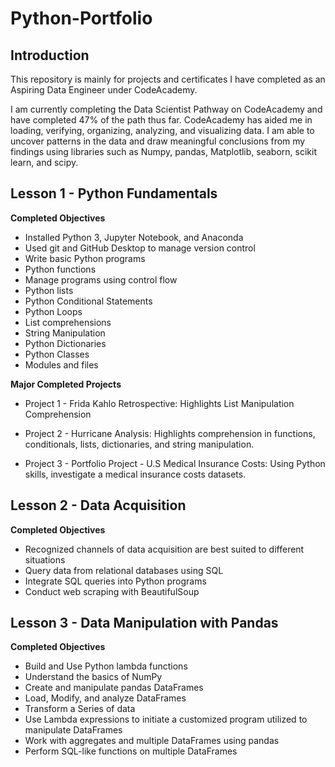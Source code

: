 # Python-Portfolio

## Introduction
This repository is mainly for projects and certificates I have completed as an Aspiring Data Engineer under CodeAcademy. 

I am currently completing the Data Scientist Pathway on CodeAcademy and have completed 47% of the path thus far. CodeAcademy has aided me in loading, verifying, organizing, analyzing, and visualizing data. I am able to uncover patterns in the data and draw meaningful conclusions from my findings using libraries such as Numpy, pandas, Matplotlib, seaborn, scikit learn, and scipy. 

## Lesson 1 - Python Fundamentals
**Completed Objectives**
- Installed Python 3, Jupyter Notebook, and Anaconda
- Used git and GitHub Desktop to manage version control
- Write basic Python programs
- Python functions
- Manage programs using control flow
- Python lists
- Python Conditional Statements
- Python Loops
- List comprehensions
- String Manipulation
- Python Dictionaries
- Python Classes
- Modules and files

**Major Completed Projects**
- Project 1 - Frida Kahlo Retrospective:  Highlights List Manipulation Comprehension 

- Project 2 - Hurricane Analysis: Highlights comprehension in functions, conditionals, lists, dictionaries, and string manipulation.

- Project 3 - Portfolio Project - U.S Medical Insurance Costs: Using Python skills, investigate a medical insurance costs datasets. 

## Lesson 2 - Data Acquisition
**Completed Objectives**
- Recognized channels of data acquisition are best suited to different situations
- Query data from relational databases using SQL
- Integrate SQL queries into Python programs
- Conduct web scraping with BeautifulSoup

## Lesson 3 - Data Manipulation with Pandas
**Completed Objectives**
- Build and Use Python lambda functions
- Understand the basics of NumPy
- Create and manipulate pandas DataFrames
- Load, Modify, and analyze DataFrames
- Transform a Series of data
- Use Lambda expressions to initiate a customized program utilized to manipulate DataFrames
- Work with aggregates and multiple DataFrames using pandas
- Perform SQL-like functions on multiple DataFrames

